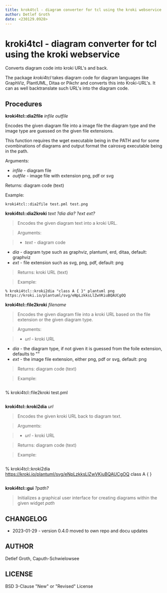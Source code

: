 ```yaml
---
title: krok4tcl - diagram converter for tcl using the kroki webservice
author: Detlef Groth
date: <230129.0928>
---
```


# kroki4tcl - diagram converter for tcl using the kroki webservice

Converts diagram code into kroki URL's and back.

The package *kroki4tcl* takes diagram code for diagram languages like
GraphViz, PlantUML, Ditaa or Pikchr and converts this into Kroki-URL's.
It can as well backtranslate such URL's into the diagram code.

## Procedures

**kroki4tcl::dia2file** *infile outfile*

  Encodes the given diagram file into a image file the diagram type
  and the image type are guessed on the given file extensions.

  This function requires the wget executable being in the PATH and
  for some cvombinations of diagrams and output format the cairosvg
  executable being in the path.

  Arguments:

  * _infile_  - diagram file
  * _outfile_ - image file with extension png, pdf or svg

  Returns: diagram code (text)

  Example:

  ```
  kroki4tcl::dia2file test.pml test.png
  ```


**kroki4tcl::dia2kroki** *text ?dia dia? ?ext ext?*

> Encodes the given diagram text into a kroki URL.

> Arguments:

> * _text_ - diagram code
  * _dia_  - diagram type such as graphviz, plantuml, erd, ditaa, default: graphviz
  * _ext_  - file extension such as svg, png, pdf, default: png

> Returns: kroki URL (text)

> Example:

  ```
  % kroki4tcl::kroki2dia "class A { }" plantuml png
  https://kroki.io/plantuml/svg/eNpLzkksLlZwVKiuBQAUCgOQ
  ```

**kroki4tcl::file2kroki** *filename*

> Encodes the given diagram file into a kroki URL based on the
  file extension or the given diagram type.

> Arguments:

> * _url_ - kroki URL
  * _dia_ - the diagram type, if not given it is guessed from the foile extension, defaults to ""
  * _ext_ - the image file extension, either png, pdf or svg, default: png

> Returns: diagram code (text)

> Example:

> ```
  % kroki4tcl::file2kroki test.pml
> ```

**kroki4tcl::kroki2dia** *url*

> Encodes the given kroki URL back to diagram text.

> Arguments:

> * _url_ -  kroki URL

> Returns: diagram code (text)

> Example:

> ```
  % kroki4tcl::kroki2dia https://kroki.io/plantuml/svg/eNpLzkksLlZwVKiuBQAUCgOQ
  class A { }
> ```

**kroki4tcl::gui** *?path?*

> Initializes a graphical user interface for creating
  diagrams within the given widget *path*


## CHANGELOG

* 2023-01-29 - version 0.4.0 moved to own repo and docu updates

## AUTHOR

Detlef Groth, Caputh-Schwielowsee

## LICENSE

BSD 3-Clause "New" or "Revised" License

